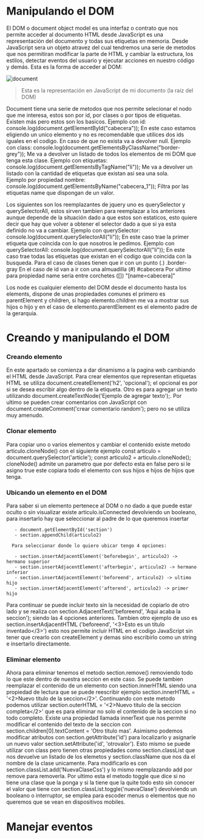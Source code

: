 # Manipulando el DOM
  El DOM o document object model es una interfaz o contrato que nos permite acceder al documento HTML desde JavaScript es una representación del documento y todas sus etiquetas 
  en memoria. Desde JavaScript sera un objeto atravez del cual tendremos una serie de metodos que nos permitiran modificar la parte de HTML y cambiar la estructura, los estilos,
  detectar eventos del usuario y ejecutar acciones en nuestro código y demás.
  Esta es la forma de acceder al DOM: 
  
  ![document](https://user-images.githubusercontent.com/21134315/151376537-fa2a08eb-bebc-4029-a29d-dd9fc79320de.png)
  > Esta es la representación en JavaScript de mi documento (la raiz del DOM)
  
  Document tiene una serie de metodos que nos permite selecionar el nodo que me interesa, estos son por id, por clases o por tipos de etiquetas. Existen más pero estos son los 
  basicos. 
  Ejemplo con id: 
    console.log(document.getElementById("cabecera")); 
    En este caso estamos eligiendo un unico elemento y no es recomendable que utilices dos ids iguales en el codigo. 
    En caso de que no exista va a devolver null.
  Ejemplo con class:
    console.log(document.getElementsByClassName("border-grey"));
    Me va a devolver un listado de todos los elementos de mi DOM que tenga esta clase. 
  Ejemplo con etiquetas:
    console.log(document.getElementsByTagName("li"));
    Me va a devolver un listado con la cantidad de etiquetas que existan asi sea una sola.  
  Ejemplo por propiedad nombre:
    console.log(document.getElementsByName("cabecera_1"));
    Filtra por las etiquetas name que dispongan de un valor.
  
  Los siguientes son los reemplazantes de jquery uno es querySelector y querySelectorAll, estos sirven tambien para reemplazar a los anteriores aunque depende de la situación
  dado a que estos son estaticos, esto quiere decir que hay que volver a obtener el selector dado a que si ya esta definido no va a cambiar. 
    Ejemplo con querySelector:
     console.log(document.querySelectorAll("li"));
     En este caso trae la primer etiqueta que coincida con lo que nosotros le pedimos.
    Ejemplo con querySelectorAll:
      console.log(document.querySelectorAll("li"));
      En este caso trae todas las etiquetas que existan en el codigo que coincida con la busqueda. 
      Para el caso de clases tienen que ir con un punto (.) .border-gray
      En el caso de id van a ir con una almuadilla (#) #cabecera
      Por ultimo para propiedad name seria entre corchetes ([]) "[name=cabecera]"
    
   Los node es cualquier elemento del DOM desde el documento hasta los elements, dispone de unas propiedades comunes el primero es parentElement y children,
   si hago elemento.children me va a mostrar sus hijos o hijo y en el caso de elemento.parentElement es el elemento padre de la gerarquia.
   
<h1> Creando y manipulando el DOM </h1>
  
 <h3> Creando elemento</h3> 
 
En este apartado se comienza a dar dinamismo a la pagina web cambiando el HTML desde JavaScript. Para crear elementos que representan etiquetas HTML se utiliza           document.createElement('h2', 'opcional'); el opcional es por si se desea escribir algo dentro de la etiqueta. Otro es para agregar un texto utilizando           document.createTextNode('Ejemplo de agregar texto');. Por ultimo se pueden crear comentarios con JavaScript con document.createComment('crear comentario random'); pero no  se utiliza muy amenudo.

  <h3> Clonar elemento </h3>
  
Para copiar uno o varios elementos y cambiar el contenido existe metodo articulo.cloneNode() con el siguiente ejemplo 
const articulo = document.querySelector('article');
const articulo2 = articulo.cloneNode();
cloneNode() admite un parametro que por defecto esta en false pero si le asigno true este copiara todo el elemento con sus hijos e hijos de hijos que tenga. 

  <h3> Ubicando un elemento en el DOM </h3>
  
Para saber si un elemento pertenece al DOM o no dado a que puede estar oculto o sin visualizar existe articulo.isConnected devolviendo un booleano, para insertarlo hay que seleccionar al padre de lo que queremos insertar 

       - document.getElementById('section') 
       - section.appendChild(articulo2)
       
      Para seleccionar donde lo quiero ubicar tengo 4 opciones:
      
       - section.insertAdjacentElement('beforebegin', articulo2) -> hermano superior 
       - section.insertAdjacentElement('afterbegin', articulo2) -> hermano inferior 
       - section.insertAdjacentElement('beforeend', articulo2) -> ultimo hijo
       - section.insertAdjacentElement('afterend', articulo2) -> primer hijo
       
Para continuar se puede incluir texto sin la necesidad de copiarlo de otro lado y se realiza con section.AdjacentText('beforeend', 'Aqui acaba la seccion'); siendo las 4 opciones anteriores. 
Tambien otro ejemplo de uso es section.insertAdjacentHTML ('beforeend', '<3>Esto es un titulo inventado</3>') esto nos permite incluir HTML en el codigo JavaScript sin tener que crearlo con createElement y demas sino escribirlo como un string e insertarlo directamente.
     
   <h3> Eliminar elemento </h3>
   
Ahora para eliminar tenemos el metodo section.remove() removiendo todo lo que este dentro de nuestra seccion en este caso. Se puede tambien reemplazar el contenido de un elemento con section.innerHTML siendo una propiedad de lectura que se puede reescribir ejemplo section.innerHTML = '<2>Nuevo titulo de la seccion</2>'. Continuando con este metodo podemos utilizar section.outerHTML = '<2>Nuevo titulo de la seccion completa</2>'  que es para eliminar no solo el contenido de la seccion si no todo completo.
Existe una propiedad llamada innerText que nos permite modificar el contenido del texto de la seccion con section.children[0].textContent = 'Otro titulo mas'.
Asimismo podemos modificar atributos con section.getAttribute('id') para localizarlo y asignarle un nuevo valor section.setAttribute('id', 'otrovalor'). Esto mismo se puede utilizar con class pero tienen otras propiedades como section.classList que nos devuelve un listado de los elemetos y section.className que nos da el nombre de la clase unicamente. Para modificarlo es con section.classList.add('NuevaClaseCss') y lo mismo reemplazando add por remove para removerla. Por ultimo esta el metodo toggle que dice si no tiene una clase que la ponga y si la tiene que la quite todo esto sin conocer el valor que tiene con section.classList.toggle('nuevaClase') devolviendo un booleano o interruptor, se emplea para escoder menus o elementos que no queremos que se vean en dispositivos mobiles.  
     
<h1> Manejar eventos </h1>
   
     
     

